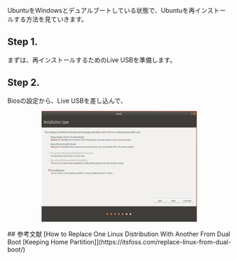 UbuntuをWindowsとデュアルブートしている状態で、Ubuntuを再インストールする方法を見ていきます。
## Step 1.
まずは、再インストールするためのLive USBを準備します。
## Step 2.
Biosの設定から、Live USBを差し込んで、
<p align="center">
 <img width="350" height="250" src="install option fixed.jpg">
</p>
## 参考文献 
[How to Replace One Linux Distribution With Another From Dual Boot [Keeping Home Partition]](https://itsfoss.com/replace-linux-from-dual-boot/) 
